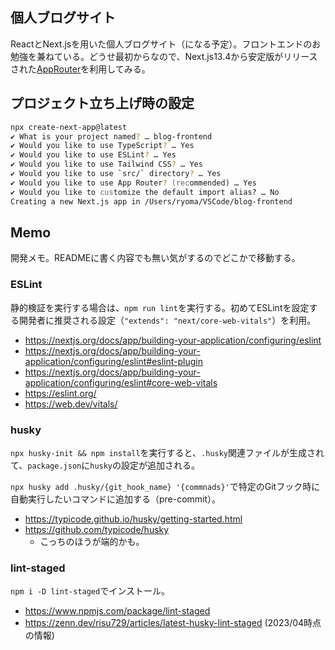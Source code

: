 ## 個人ブログサイト

ReactとNext.jsを用いた個人ブログサイト（になる予定）。フロントエンドのお勉強を兼ねている。どうせ最初からなので、Next.js13.4から安定版がリリースされた[AppRouter](https://nextjs.org/blog/next-13-4)を利用してみる。

## プロジェクト立ち上げ時の設定

```zsh
npx create-next-app@latest
✔ What is your project named? … blog-frontend
✔ Would you like to use TypeScript? … Yes
✔ Would you like to use ESLint? … Yes
✔ Would you like to use Tailwind CSS? … Yes
✔ Would you like to use `src/` directory? … Yes
✔ Would you like to use App Router? (recommended) … Yes
✔ Would you like to customize the default import alias? … No
Creating a new Next.js app in /Users/ryoma/VSCode/blog-frontend
```

## Memo

開発メモ。READMEに書く内容でも無い気がするのでどこかで移動する。

### ESLint

静的検証を実行する場合は、`npm run lint`を実行する。初めてESLintを設定する開発者に推奨される設定（`"extends": "next/core-web-vitals"`）を利用。

- https://nextjs.org/docs/app/building-your-application/configuring/eslint
- https://nextjs.org/docs/app/building-your-application/configuring/eslint#eslint-plugin
- https://nextjs.org/docs/app/building-your-application/configuring/eslint#core-web-vitals
- https://eslint.org/
- https://web.dev/vitals/

### husky

`npx husky-init && npm install`を実行すると、`.husky`関連ファイルが生成されて、`package.json`に`husky`の設定が追加される。

`npx husky add .husky/{git_hook_name} '{commnads}'`で特定のGitフック時に自動実行したいコマンドに追加する（pre-commit）。

- https://typicode.github.io/husky/getting-started.html
- https://github.com/typicode/husky
  - こっちのほうが端的かも。

### lint-staged

`npm i -D lint-staged`でインストール。

- https://www.npmjs.com/package/lint-staged
- https://zenn.dev/risu729/articles/latest-husky-lint-staged (2023/04時点の情報)

